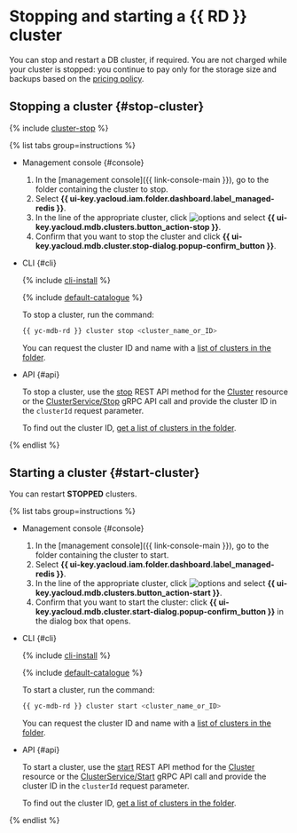 # Stopping and starting a {{ RD }} cluster

You can stop and restart a DB cluster, if required. You are not charged while your cluster is stopped: you continue to pay only for the storage size and backups based on the [pricing policy](../pricing.md#prices-storage).

## Stopping a cluster {#stop-cluster}

{% include [cluster-stop](../../_includes/mdb/cluster-stop.md) %}

{% list tabs group=instructions %}

- Management console {#console}

   1. In the [management console]({{ link-console-main }}), go to the folder containing the cluster to stop.
   1. Select **{{ ui-key.yacloud.iam.folder.dashboard.label_managed-redis }}**.
   1. In the line of the appropriate cluster, click ![options](../../_assets/console-icons/ellipsis.svg) and select **{{ ui-key.yacloud.mdb.clusters.button_action-stop }}**.
   1. Confirm that you want to stop the cluster and click **{{ ui-key.yacloud.mdb.cluster.stop-dialog.popup-confirm_button }}**.

- CLI {#cli}

   {% include [cli-install](../../_includes/cli-install.md) %}

   {% include [default-catalogue](../../_includes/default-catalogue.md) %}

   To stop a cluster, run the command:

   ```bash
   {{ yc-mdb-rd }} cluster stop <cluster_name_or_ID>
   ```

   You can request the cluster ID and name with a [list of clusters in the folder](cluster-list.md#list-clusters).

- API {#api}

   To stop a cluster, use the [stop](../api-ref/Cluster/stop.md) REST API method for the [Cluster](../api-ref/Cluster/index.md) resource or the [ClusterService/Stop](../api-ref/grpc/Cluster/stop.md) gRPC API call and provide the cluster ID in the `clusterId` request parameter.

   To find out the cluster ID, [get a list of clusters in the folder](cluster-list.md#list-clusters).

{% endlist %}

## Starting a cluster {#start-cluster}

You can restart **STOPPED** clusters.

{% list tabs group=instructions %}

- Management console {#console}

   1. In the [management console]({{ link-console-main }}), go to the folder containing the cluster to start.
   1. Select **{{ ui-key.yacloud.iam.folder.dashboard.label_managed-redis }}**.
   1. In the line of the appropriate cluster, click ![options](../../_assets/console-icons/ellipsis.svg) and select **{{ ui-key.yacloud.mdb.clusters.button_action-start }}**.
   1. Confirm that you want to start the cluster: click **{{ ui-key.yacloud.mdb.cluster.start-dialog.popup-confirm_button }}** in the dialog box that opens.

- CLI {#cli}

   {% include [cli-install](../../_includes/cli-install.md) %}

   {% include [default-catalogue](../../_includes/default-catalogue.md) %}

   To start a cluster, run the command:

   ```bash
   {{ yc-mdb-rd }} cluster start <cluster_name_or_ID>
   ```

   You can request the cluster ID and name with a [list of clusters in the folder](cluster-list.md#list-clusters).

- API {#api}

   To start a cluster, use the [start](../api-ref/Cluster/start.md) REST API method for the [Cluster](../api-ref/Cluster/index.md) resource or the [ClusterService/Start](../api-ref/grpc/Cluster/start.md) gRPC API call and provide the cluster ID in the `clusterId` request parameter.

   To find out the cluster ID, [get a list of clusters in the folder](cluster-list.md#list-clusters).

{% endlist %}
